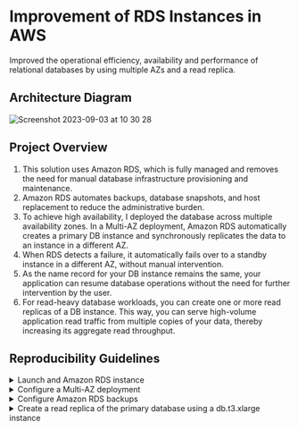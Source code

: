 # Improvement of RDS Instances in AWS
Improved the operational efficiency, availability and performance of relational databases by using multiple AZs and a read replica.

## Architecture Diagram

![Screenshot 2023-09-03 at 10 30 28](https://github.com/martins-jean/Improvement-of-RDS-Instances-in-AWS/assets/118685801/beee3609-0866-4f41-aa43-5e8164efbdc5)

## Project Overview

1. This solution uses Amazon RDS, which is fully managed and removes the need for manual database infrastructure provisioning and maintenance. <br>
2. Amazon RDS automates backups, database snapshots, and host replacement to reduce the administrative burden. <br>
3. To achieve high availability, I deployed the database across multiple availability zones. In a Multi-AZ deployment, Amazon RDS automatically creates a primary DB instance and synchronously replicates the data to an instance in a different AZ. <br>
4. When RDS detects a failure, it automatically fails over to a standby instance in a different AZ, without manual intervention. <br>
5. As the name record for your DB instance remains the same, your application can resume database operations without the need for further intervention by the user. <br>
6. For read-heavy database workloads, you can create one or more read replicas of a DB instance. This way, you can serve high-volume application read traffic from multiple copies of your data, thereby increasing its aggregate read throughput. <br>

## Reproducibility Guidelines

<details>
  <summary>Launch and Amazon RDS instance</summary>
  1. Navigate to the RDS console. <br>
  2. Select Databases and click create database. <br>
  3. Choose "Standard create" and the MariaDB engine type. <br>
  4. Keep the version provided by default and choose the Dev/Test template. <br>
  5. Use the following configurations: <br>
  - Instance identifier: my-database. <br>
  - Master username: admin. <br>
  - Master password: TheRQDword777! <br>
  - tttyy
</details>

<details>
  <summary>Configure a Multi-AZ deployment</summary>
</details>

<details>
  <summary>Configure Amazon RDS backups</summary>
</details>

<details>
  <summary>Create a read replica of the primary database using a db.t3.xlarge instance</summary>
</details>
